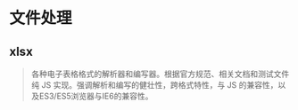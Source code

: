 # 文件处理
## xlsx
> 各种电子表格格式的解析器和编写器。根据官方规范、相关文档和测试文件纯 JS 实现。强调解析和编写的健壮性，跨格式特性，与 JS 的兼容性，以及ES3/ES5浏览器与IE6的兼容性。